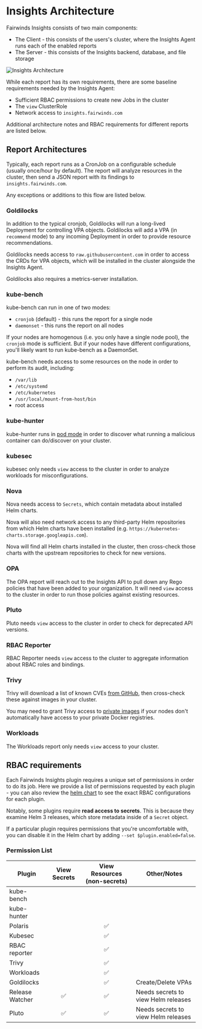 # Insights Architecture

Fairwinds Insights consists of two main components:
* The Client - this consists of the users's cluster, where the Insights Agent runs each of the enabled reports
* The Server - this consists of the Insights backend, database, and file storage

<img :src="$withBase('/img/architecture.png')" alt="Insights Architecture">

While each report has its own requirements, there are some baseline requirements needed by the
Insights Agent:

* Sufficient RBAC permissions to create new Jobs in the cluster
* The `view` ClusterRole
* Network access to `insights.fairwinds.com`

Additional architecture notes and RBAC requirements for different reports are listed below.

## Report Architectures
Typically, each report runs as a CronJob on a configurable schedule (usually once/hour by default).
The report will analyze resources in the cluster, then send a JSON report with its findings
to `insights.fairwinds.com`.

Any exceptions or additions to this flow are listed below.

### Goldilocks
In addition to the typical cronjob, Goldilocks will run a long-lived Deployment for controlling
VPA objects. Goldilocks will add a VPA (in `recommend` mode) to any incoming Deployment in order to
provide resource recommendations.

Goldilocks needs access to `raw.githubusercontent.com` in order to access the CRDs for VPA objects,
which will be installed in the cluster alongside the Insights Agent.

Goldilocks also requires a metrics-server installation.

### kube-bench
kube-bench can run in one of two modes:
* `cronjob` (default) - this runs the report for a single node
* `daemonset` - this runs the report on all nodes

If your nodes are homogenous (i.e. you only have a single node pool), the `cronjob` mode
is sufficient. But if your nodes have different configurations, you'll likely want to run
kube-bench as a DaemonSet.

kube-bench needs access to some resources on the node in order to perform its audit, including:
* `/var/lib`
* `/etc/systemd`
* `/etc/kubernetes`
* `/usr/local/mount-from-host/bin`
* root access

### kube-hunter
kube-hunter runs in [pod mode](https://github.com/aquasecurity/kube-hunter#pod) in order to discover what
running a malicious container can do/discover on your cluster.

### kubesec
kubesec only needs `view` access to the cluster in order to analyze workloads for misconfigurations.

### Nova
Nova needs access to `Secrets`, which contain metadata about installed Helm charts.

Nova will also need network access to any third-party Helm repositories from which Helm charts have
been installed (e.g. `https://kubernetes-charts.storage.googleapis.com`).

Nova will find all Helm charts installed in the cluster, then cross-check those charts with the upstream
repositories to check for new versions.

### OPA
The OPA report will reach out to the Insights API to pull down any Rego policies that have been added to your
organization. It will need `view` access to the cluster in order to run those policies against existing resources.

### Pluto
Pluto needs `view` access to the cluster in order to check for deprecated API versions.

### RBAC Reporter
RBAC Reporter needs `view` access to the cluster to aggregate information about RBAC roles and bindings.

### Trivy
Trivy will download a list of known CVEs [from GitHub](https://github.com/aquasecurity/trivy-db),
then cross-check these against images in your cluster.

You may need to grant Trivy access to [private images](/reports/trivy/#private-images) if your nodes
don't automatically have access to your private Docker registries.

### Workloads
The Workloads report only needs `view` access to your cluster.

## RBAC requirements
Each Fairwinds Insights plugin requires a unique set of permissions in order to do its job.
Here we provide a list of permissions requested by each plugin - you can also review
the [helm chart](https://github.com/FairwindsOps/charts/tree/master/stable/insights-agent) to
see the exact RBAC configurations for each plugin.

Notably, some plugins require **read access to secrets**. This is because they examine Helm 3
releases, which store metadata inside of a `Secret` object.

If a particular plugin requires permissions that you're uncomfortable with, you can disable it
in the Helm chart by adding `--set $plugin.enabled=false`.

### Permission List
| Plugin          | View Secrets       | View Resources (non-secrets) | Other/Notes |
|-----------------|:------------------:|:----------------------------:|-------------- |
| kube-bench      |                    |                              |   |
| kube-hunter     |                    |                              |   |
| Polaris         |                    | :white_check_mark:           |   |
| Kubesec         |                    | :white_check_mark:           |   |
| RBAC reporter   |                    | :white_check_mark:           |   |
| Trivy           |                    | :white_check_mark:           |   |
| Workloads       |                    | :white_check_mark:           |   |
| Goldilocks      |                    | :white_check_mark:           | Create/Delete VPAs |
| Release Watcher | :white_check_mark: | :white_check_mark:           | Needs secrets to view Helm releases |
| Pluto           | :white_check_mark: | :white_check_mark:           | Needs secrets to view Helm releases |
